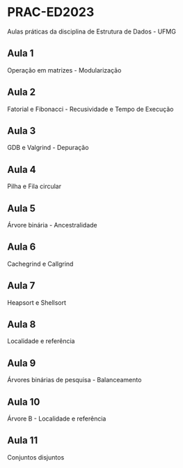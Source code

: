 # PRAC-ED2023
Aulas práticas da disciplina de Estrutura de Dados - UFMG

## Aula 1
Operação em matrizes - Modularização
## Aula 2
Fatorial e Fibonacci - Recusividade e Tempo de Execução
## Aula 3
GDB e Valgrind - Depuração
## Aula 4
Pilha e Fila circular
## Aula 5
Árvore binária - Ancestralidade
## Aula 6
Cachegrind e Callgrind
## Aula 7
Heapsort e Shellsort
## Aula 8
Localidade e referência
## Aula 9
Árvores binárias de pesquisa - Balanceamento
## Aula 10
Árvore B - Localidade e referência
## Aula 11
Conjuntos disjuntos

